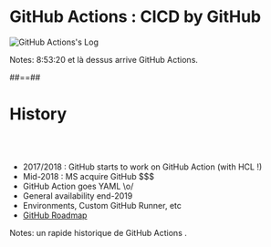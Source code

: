 <!-- .slide: class="transition sfeir-bg-red top" -->

# GitHub Actions : CICD by GitHub

![GitHub Actions's Log](./assets/images/github-actions-logo.png)

Notes: 8:53:20 et là dessus arrive GitHub Actions.

##==##

# History

<br><br>

- 2017/2018 : GitHub starts to work on GitHub Action (with HCL !)
- Mid-2018 : MS acquire GitHub $$$
- GitHub Action goes YAML \o/
- General availability end-2019
- Environments, Custom GitHub Runner, etc
- [GitHub Roadmap](https://github.com/orgs/github/projects/4247/views/1)
<!-- .element: class="list-fragment" -->

Notes: un rapide historique de GitHub Actions .
